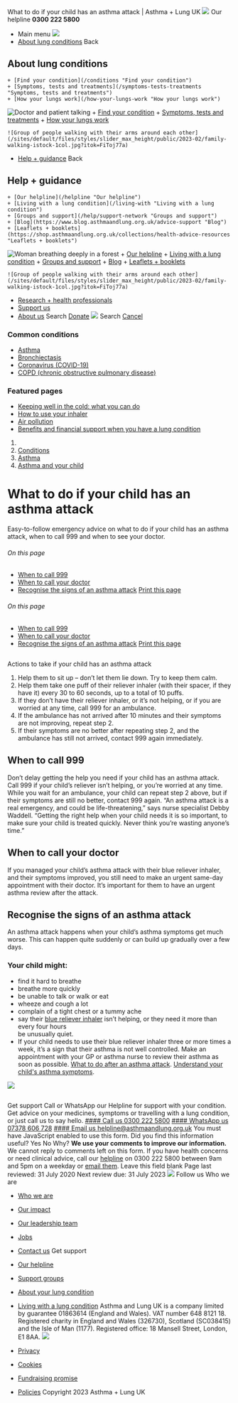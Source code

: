 
What to do if your child has an asthma attack | Asthma + Lung UK
 [![](/themes/custom/asthma-lung-uk/images/aluk-logo.png)](/ "Homepage")
 Our helpline **0300 222 5800**
* Main menu
![](/wingsuit/asthma-lung-uk/images/aluk-logo.png)
* [About lung conditions](#about "About lung conditions")
 Back
 
## About lung conditions
	+ [Find your condition](/conditions "Find your condition")
	+ [Symptoms, tests and treatments](/symptoms-tests-treatments "Symptoms, tests and treatments")
	+ [How your lungs work](/how-your-lungs-work "How your lungs work")
![Doctor and patient talking](/sites/default/files/styles/slider_max_height/public/2023-02/119589.jpg?itok=IfMKqhqJ)
	+ [Find your condition](/conditions)
	+ [Symptoms, tests and treatments](/symptoms-tests-treatments)
	+ [How your lungs work](/how-your-lungs-work)
	
	
	![Group of people walking with their arms around each other](/sites/default/files/styles/slider_max_height/public/2023-02/family-walking-istock-1col.jpg?itok=FiToj77a)
* [Help + guidance](#get-support "Help + guidance")
 Back
 
## Help + guidance
	+ [Our helpline](/helpline "Our helpline")
	+ [Living with a lung condition](/living-with "Living with a lung condition")
	+ [Groups and support](/help/support-network "Groups and support")
	+ [Blog](https://www.blog.asthmaandlung.org.uk/advice-support "Blog")
	+ [Leaflets + booklets](https://shop.asthmaandlung.org.uk/collections/health-advice-resources "Leaflets + booklets")
![Woman breathing deeply in a forest](/sites/default/files/styles/slider_max_height/public/2023-02/A%2BLUK%20Generic73.jpg?itok=IY-jWei3)
	+ [Our helpline](/helpline)
	+ [Living with a lung condition](/living-with)
	+ [Groups and support](/help/support-network)
	+ [Blog](https://www.blog.asthmaandlung.org.uk/advice-support)
	+ [Leaflets + booklets](https://shop.asthmaandlung.org.uk/collections/health-advice-resources "Leaflets and booklets about lung conditions")
	
	
	![Group of people walking with their arms around each other](/sites/default/files/styles/slider_max_height/public/2023-02/family-walking-istock-1col.jpg?itok=FiToj77a)
* [Research + health professionals](/research-health-professionals "Research + health professionals")
* [Support us](/support-us "Support us")
* [About us](/about-us "About us")
Search
[Donate](https://action.asthmaandlung.org.uk/page/99720/donate/1?ea_tracking_id=General_WebsiteALUK_Header_Regular "Donate") 
 [![](/themes/custom/asthma-lung-uk/images/aluk-logo.png)](/ "Homepage")
Search
[Cancel](#)
### Common conditions
* [Asthma](/conditions/asthma)
* [Bronchiectasis](/conditions/bronchiectasis)
* [Coronavirus (COVID-19)](/conditions/coronavirus)
* [COPD (chronic obstructive pulmonary disease)](/conditions/copd-chronic-obstructive-pulmonary-disease)
### Featured pages
* [Keeping well in the cold: what you can do](/living-with/cold-weather)
* [How to use your inhaler](/living-with/inhaler-videos)
* [Air pollution](/living-with/air-pollution)
* [Benefits and financial support when you have a lung condition](/living-with/benefits)
1. 
3. [Conditions](/conditions)
5. [Asthma](/conditions/asthma)
7. [Asthma and your child](/conditions/asthma/child)
# What to do if your child has an asthma attack
Easy-to-follow emergency advice on what to do if your child has an asthma attack, when to call 999 and when to see your doctor.
###### On this page
* [When to call 999](#when-to-call-999)
* [When to call your doctor](#when-to-call-your-doctor)
* [Recognise the signs of an asthma attack](#recognise-the-signs-of-an-asthma-attack)
[Print this page](javascript:window.print();) 
###### On this page
* [When to call 999](#when-to-call-999)
* [When to call your doctor](#when-to-call-your-doctor)
* [Recognise the signs of an asthma attack](#recognise-the-signs-of-an-asthma-attack)
[Print this page](javascript:window.print();) 
## 
 Actions to take if your child has an asthma attack
1. Help them to sit up – don’t let them lie down. Try to keep them calm.
2. Help them take one puff of their reliever inhaler (with their spacer, if they have it) every 30 to 60 seconds, up to a total of 10 puffs.
3. If they don’t have their reliever inhaler, or it’s not helping, or if you are worried at any time, call 999 for an ambulance.
4. If the ambulance has not arrived after 10 minutes and their symptoms are not improving, repeat step 2.
5. If their symptoms are no better after repeating step 2, and the ambulance has still not arrived, contact 999 again immediately.
## When to call 999
Don’t delay getting the help you need if your child has an asthma attack. Call 999 if your child’s reliever isn’t helping, or you’re worried at any time.
While you wait for an ambulance, your child can repeat step 2 above, but if their symptoms are still no better, contact 999 again.
“An asthma attack is a real emergency, and could be life-threatening,” says nurse specialist Debby Waddell.
“Getting the right help when your child needs it is so important, to make sure your child is treated quickly. Never think you’re wasting anyone’s time.”
## When to call your doctor
If you managed your child’s asthma attack with their blue reliever inhaler, and their symptoms improved, you still need to make an urgent same-day appointment with their doctor.
It’s important for them to have an urgent asthma review after the attack. 
## Recognise the signs of an asthma attack
An asthma attack happens when your child’s asthma symptoms get much worse.
This can happen quite suddenly or can build up gradually over a few days.
### Your child might:
* find it hard to breathe
* breathe more quickly
* be unable to talk or walk or eat
* wheeze and cough a lot
* complain of a tight chest or a tummy ache
* say their [blue reliever inhaler](https://www.asthma.org.uk/advice/inhalers-medicines-treatments/inhalers-and-spacers/reliever/) isn’t helping, or they need it more than every four hours  
be unusually quiet.
* If your child needs to use their blue reliever inhaler three or more times a week, it’s a sign that their asthma is not well controlled.
Make an appointment with your GP or asthma nurse to review their asthma as soon as possible.
[What to do after an asthma attack](https://www.asthma.org.uk/advice/child/manage/recovery/).
[Understand your child's asthma symptoms](https://www.asthma.org.uk/advice/child/manage/understand/).
 
![](/themes/custom/asthma-lung-uk/images/slash-forward.png)
## 
 Get support
Call or WhatsApp our Helpline for support with your condition. Get advice on your medicines, symptoms or travelling with a lung condition, or just call us to say hello.
[#### Call us
 0300 222 5800](tel:+443002225800)
[#### WhatsApp us
 07378 606 728](https://wa.me/447378606728)
[#### Email us
 helpline@asthmaandlung.org.uk](mailto:helpline@asthmaandlung.org.uk)
You must have JavaScript enabled to use this form.
Did you find this information useful?
Yes
No
Why?
**We use your comments to improve our information.** We cannot reply to comments left on this form. If you have health concerns or need clinical advice, call our [helpline](/helpline) on 0300 222 5800 between 9am and 5pm on a weekday or [email them](/helpline).
Leave this field blank
Page last reviewed: 
31 July 2020
Next review due: 
31 July 2023
 [![](/sites/default/files/2023-01/footer-logo%20%281%29.png)](/ "Homepage")
Follow us
 Who we are
 
* [Who we are](/about-us/who-we-are)
* [Our impact](/about-us/our-impact)
* [Our leadership team](/about-us/our-leadership-team)
* [Jobs](/work-us)
* [Contact us](/about-us/contact-us)
 Get support
 
* [Our helpline](/helpline)
* [Support groups](/help/support-network)
* [About your lung condition](/conditions)
* [Living with a lung condition](/living-with)
Asthma and Lung UK is a company limited by guarantee 01863614 (England and Wales). VAT number 648 8121 18.
Registered charity in England and Wales (326730), Scotland (SC038415) and the Isle of Man (1177). Registered office: 18 Mansell Street, London, E1 8AA.
[![](/sites/default/files/2023-01/reg-logo%20%281%29.png)](https://www.fundraisingregulator.org.uk)
![]()
![]()
* [Privacy](/privacy-policy)
* [Cookies](/cookies-how-we-use-them)
* [Fundraising promise](/fundraising-promise)
* [Policies](/about-us/policies)
 Copyright 2023 Asthma + Lung UK
 
